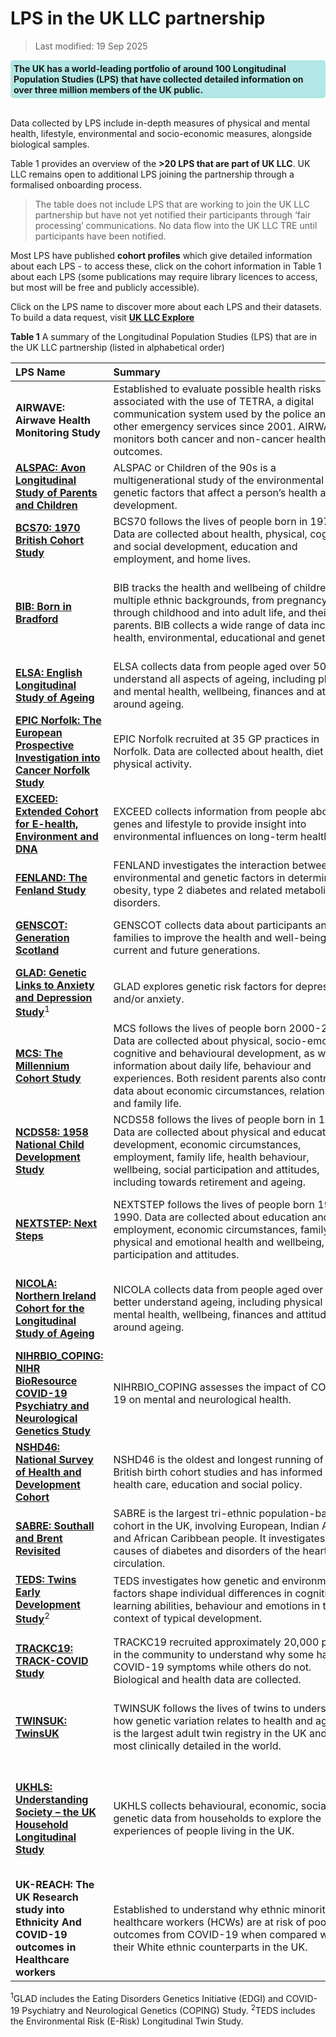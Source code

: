 # LPS in the UK LLC partnership
>Last modified: 19 Sep 2025

<div style="background-color: rgba(0, 178, 169, 0.3); padding: 5px; border-radius: 5px;"><strong>The UK has a world-leading portfolio of around 100 Longitudinal Population Studies (LPS) that have collected detailed  information on over three million members of the UK public. </strong></div>
<br>

Data collected by LPS include in-depth measures of physical and mental health, lifestyle, environmental and socio-economic measures, alongside biological samples.

Table 1 provides an overview of the **>20 LPS that are part of UK LLC**. UK LLC remains open to additional LPS joining the partnership through a formalised onboarding process.

>The table does not include LPS that are working to join the UK LLC partnership but have not yet notified their participants through ‘fair processing’ communications. No data flow into the UK LLC TRE until participants have been notified.

Most LPS have published **cohort profiles** which give detailed information about each LPS - to access these, click on the cohort information in Table 1 about each LPS (some publications may require library licences to access, but most will be free and publicly accessible).

Click on the LPS name to discover more about each LPS and their datasets. To build a data request, visit <strong><a href="https://explore.ukllc.ac.uk/" target="_blank" rel="noopener noreferrer">UK LLC Explore</a></strong>


**Table 1** A summary of the Longitudinal Population Studies (LPS) that are in the UK LLC partnership (listed in alphabetical order)

|**LPS Name**|**Summary**&nbsp;&nbsp;&nbsp;&nbsp;&nbsp;&nbsp;&nbsp;&nbsp;&nbsp;&nbsp;&nbsp;&nbsp;&nbsp;&nbsp;&nbsp;&nbsp;&nbsp;&nbsp;&nbsp;&nbsp;&nbsp;&nbsp;&nbsp;&nbsp;&nbsp;&nbsp;&nbsp;&nbsp;&nbsp;&nbsp;&nbsp;&nbsp;&nbsp;&nbsp;&nbsp;&nbsp;&nbsp;&nbsp;&nbsp;&nbsp;&nbsp;&nbsp;&nbsp;&nbsp;&nbsp;&nbsp;&nbsp;&nbsp;&nbsp;&nbsp;&nbsp;&nbsp;&nbsp;&nbsp;&nbsp;&nbsp;&nbsp;&nbsp;&nbsp;&nbsp;&nbsp;&nbsp;&nbsp;&nbsp;&nbsp;&nbsp;&nbsp;&nbsp;&nbsp;&nbsp;&nbsp;&nbsp;&nbsp;&nbsp;|**Coverage**|**Cohort**&nbsp;&nbsp;&nbsp;&nbsp;&nbsp;&nbsp;&nbsp;&nbsp;&nbsp;&nbsp;&nbsp;&nbsp;&nbsp;&nbsp;&nbsp;&nbsp;&nbsp;&nbsp;&nbsp;&nbsp;&nbsp;&nbsp;&nbsp;|**Years**|**Owner**|
|:--|:--|:--|:--|:--|:--|
|**AIRWAVE: Airwave Health Monitoring Study**|Established to evaluate possible health risks associated with the use of TETRA, a digital communication system used by the police and other emergency services since 2001. AIRWAVE monitors both cancer and non-cancer health outcomes.|England, Scotland, Wales|<a href="https://doi.org/10.1016/j.envres.2014.07.025" target="_blank" rel="noopener noreferrer">53,280 police officers and staff aged 17 years and above recruited between 2004 and 2015</a>|2004-|Imperial College London|
|[**ALSPAC: Avon Longitudinal Study of Parents and Children**](../LPS_data/LPS%20profiles/ALSPAC.ipynb)|ALSPAC or Children of the 90s is a multigenerational study of the environmental and genetic factors that affect a person’s health and development.|England|<a href="https://doi.org/10.1093/ije/dys064" target="_blank" rel="noopener noreferrer">c. 14,000 pregnant women recruited between 1991 and 1992</a>|1991-|University of Bristol|
|[**BCS70: 1970 British Cohort Study**](../LPS_data/LPS%20profiles/BCS70.ipynb)|BCS70 follows the lives of people born in 1970. Data are collected about health, physical, cognitive and social development, education and employment, and home lives.|England, Scotland, Wales|<a href="https://doi.org/10.1093/ije/dyac148" target="_blank" rel="noopener noreferrer">c. 17,000 babies born in a single week of 1970</a>|1970-|University College London|
|[**BIB: Born in Bradford**](../LPS_data/LPS%20profiles/BIB.ipynb)|BIB tracks the health and wellbeing of children from multiple ethnic backgrounds, from pregnancy, through childhood and into adult life, and their parents. BIB collects a wide range of data including health, environmental, educational and genetic.|England|<a href="https://doi.org/10.1093/ije/dys112" target="_blank" rel="noopener noreferrer">c. 13,5000 children born at Bradford Royal Infirmary between March 2007 and December 2010 and their parents</a>|2007-|Bradford Teaching Hospitals NHS Foundation Trust|
|[**ELSA: English Longitudinal Study of Ageing**](../LPS_data/LPS%20profiles/ELSA.ipynb)|ELSA collects data from people aged over 50 to understand all aspects of ageing, including physical and mental health, wellbeing, finances and attitudes around ageing.|England|<a href="https://doi.org/10.1093/ije/dys168" target="_blank" rel="noopener noreferrer">c. 18,000 adults aged 50 years and over, with recruitment ongoing</a>|2002-|University College London|
|[**EPIC Norfolk: The European Prospective Investigation into Cancer Norfolk Study**](../LPS_data/LPS%20profiles/EPICN.ipynb)|EPIC Norfolk recruited at 35 GP practices in Norfolk. Data are collected about health, diet and physical activity.|England|<a href="https://doi.org/10.1093/ije/dyt086" target="_blank" rel="noopener noreferrer">c. 30,000 adults aged 40-79 years, recruited 1993-1998</a>|1993-|University of Cambridge|
|[**EXCEED: Extended Cohort for E-health, Environment and DNA**](../LPS_data/LPS%20profiles/EXCEED.ipynb)|EXCEED collects information from people about genes and lifestyle to provide insight into environmental influences on long-term health.|England|<a href="https://doi.org/10.1093/ije/dyz073" target="_blank" rel="noopener noreferrer">c. 11,000 adults aged 18 and over, with recruitment ongoing</a>|2013-|University of Leicester|
|[**FENLAND: The Fenland Study**](../LPS_data/LPS%20profiles/FENLAND.ipynb)|FENLAND investigates the interaction between environmental and genetic factors in determining obesity, type 2 diabetes and related metabolic disorders.|England|<a href="https://doi.org/10.1186/s12966-019-0882-6" target="_blank" rel="noopener noreferrer">12,435 adults born between 1950 and 1975</a>|2005-|University of Cambridge|
|[**GENSCOT: Generation Scotland**](../LPS_data/LPS%20profiles/GENSCOT.ipynb)|GENSCOT collects data about participants and their families to improve the health and well-being of current and future generations.|Scotland|<a href="https://doi.org/10.1093/ije/dys084" target="_blank" rel="noopener noreferrer">c. 24,000 people aged 12 years and over, with recruitment ongoing</a>|2006-|Universiy of Edinburgh|
|[**GLAD: Genetic Links to Anxiety and Depression Study**](../LPS_data/LPS%20profiles/GLAD.ipynb)<sup>1</sup>|GLAD explores genetic risk factors for depression and/or anxiety.|UK|<a href="https://doi.org/10.1016/j.brat.2019.103503" target="_blank" rel="noopener noreferrer">c. 40,000 people aged 16 years and over, with recruitment ongoing</a>|2018-|King’s College London|
|[**MCS: The Millennium Cohort Study**](../LPS_data/LPS%20profiles/MCS.ipynb)|MCS follows the lives of people born 2000-2002. Data are collected about physical, socio-emotional, cognitive and behavioural development, as well as information about daily life, behaviour and experiences. Both resident parents also contribute data about economic circumstances, relationships and family life.|UK|<a href="https://doi.org/10.1093/ije/dyu001" target="_blank" rel="noopener noreferrer">18,818 babies born in 2000-2002</a>|2000-|University College London|
|[**NCDS58: 1958 National Child Development Study**](../LPS_data/LPS%20profiles/NCDS58.ipynb)|NCDS58 follows the lives of people born in 1958. Data are collected about physical and educational development, economic circumstances, employment, family life, health behaviour, wellbeing, social participation and attitudes, including towards retirement and ageing.|England, Scotland, Wales|<a href="https://doi.org/10.1093/ije/dyi183" target="_blank" rel="noopener noreferrer">17,415 babies born in a single week of 1958</a>|1958-|University College London|
|[**NEXTSTEP: Next Steps**](../LPS_data/LPS%20profiles/NEXTSTEP.ipynb)|NEXTSTEP follows the lives of people born 1989-1990. Data are collected about education and employment, economic circumstances, family life, physical and emotional health and wellbeing, social participation and attitudes.|England|<a href="https://doc.ukdataservice.ac.uk/doc/5545/mrdoc/pdf/next_steps_userguide_to_the_redeposit_of_sweeps_1to7_may2020.pdf" target="_blank" rel="noopener noreferrer">c. 16,000 people born between 1989 and 1990 recruited in 2004 when they were in year 9 at school</a>|2004-|University College London|
|[**NICOLA: Northern Ireland Cohort for the Longitudinal Study of Ageing**](../LPS_data/LPS%20profiles/NICOLA.ipynb)|NICOLA collects data from people aged over 50 to better understand ageing, including physical and mental health, wellbeing, finances and attitudes around ageing.|Northern Ireland|<a href="https://doi.org/10.1093/ije/dyad026" target="_blank" rel="noopener noreferrer">c. 8,500 adults aged 50 years and over recruited 2013-2016, with limited additional recruitment</a>|2013-|Queen’s University Belfast|
|[**NIHRBIO_COPING: NIHR BioResource COVID-19 Psychiatry and Neurological Genetics Study**](../LPS_data/LPS%20profiles/NIHRBIO_COPING.ipynb)|NIHRBIO_COPING assesses the impact of COVID-19 on mental and neurological health.|UK|<a href="https://doi.org/10.1017/S0033291722002501" target="_blank" rel="noopener noreferrer">c. 150,000 people aged 16 years and over, with recruitment ongoing</a>|2020-|University of Cambridge|
|[**NSHD46: National Survey of Health and Development Cohort**](../LPS_data/LPS%20profiles/NSHD46.ipynb)|NSHD46 is the oldest and longest running of the British birth cohort studies and has informed UK health care, education and social policy.|England, Scotland, Wales|<a href="https://doi.org/10.1093/ije/dyq231" target="_blank" rel="noopener noreferrer">5,362 singleton babies born in March 1946</a>|1946-|University College London|
|[**SABRE: Southall and Brent Revisited**](../LPS_data/LPS%20profiles/SABRE.ipynb)|SABRE is the largest tri-ethnic population-based cohort in the UK, involving European, Indian Asian and African Caribbean people. It investigates the causes of diabetes and disorders of the heart and circulation.|England|<a href="https://doi.org/10.1093/ije/dyaa135" target="_blank" rel="noopener noreferrer">4,858 adults aged 40-69 years recruited 1988-1991</a>|1988-|University College London|
|[**TEDS: Twins Early Development Study**](../LPS_data/LPS%20profiles/TEDS.ipynb)<sup>2</sup>|TEDS investigates how genetic and environmental factors shape individual differences in cognitive and learning abilities, behaviour and emotions in the context of typical development.|England, Wales|<a href="https://doi.org/10.1002/jcv2.12154" target="_blank" rel="noopener noreferrer">c. 15,000 pairs of twins born between 1994 and 1996</a>|1994-|King's College London|
|[**TRACKC19: TRACK-COVID Study**](../LPS_data/LPS%20profiles/TRACKC19.ipynb)|TRACKC19 recruited approximately 20,000 people in the community to understand why some have COVID-19 symptoms while others do not. Biological and health data are collected.|England|c. 20,000 adults who participated in the <a href="https://doi.org/10.1016/s0140-6736(17)31928-1" target="_blank" rel="noopener noreferrer">INTERVAL</a>, <a href="https://doi.org/10.1111/tme.12750" target="_blank" rel="noopener noreferrer">COMPARE</a> and <a href="https://doi.org.10.1186/s13063-023-07473-z" target="_blank" rel="noopener noreferrer">STRIDES</a> studies|2020-2021|University of Cambridge|
|[**TWINSUK: TwinsUK**](../LPS_data/LPS%20profiles/TWINSUK.ipynb)|TWINSUK follows the lives of twins to understand how genetic variation relates to health and ageing. It is the largest adult twin registry in the UK and the most clinically detailed in the world.|UK|<a href="https://doi.org/10.1017/thg.2019.65" target="_blank" rel="noopener noreferrer">c. 15,000 adults who are identical or non-identical twins, with recruitment ongoing</a>|1992-|King’s College London|
|[**UKHLS: Understanding Society – the UK Household Longitudinal Study**](../LPS_data/LPS%20profiles/UKHLS.ipynb)|UKHLS collects behavioural, economic, social and genetic data from households to explore the experiences of people living in the UK.|UK|<a href="https://doi.org/10.14301/llcs.v3i1.159" target="_blank" rel="noopener noreferrer">c. 40,000 households recruited in 2009, including 8,000 from the original British Household Panel Survey, which ran from 1991-2009</a>|2009-|University of Essex|
|**UK-REACH: The UK Research study into Ethnicity And COVID-19 outcomes in Healthcare workers**|Established to understand why ethnic minority healthcare workers (HCWs) are at risk of poorer outcomes from COVID-19 when compared with their White ethnic counterparts in the UK.|UK|<a href="https://doi.org/10.1093/ije/dyac171" target="_blank" rel="noopener noreferrer">17,891 HCWs aged 16–89 years (mean age 44 years)</a>|2020-|University of Leicester|

<sup>1</sup>GLAD includes the Eating Disorders Genetics Initiative (EDGI) and COVID-19 Psychiatry and Neurological Genetics (COPING) Study.
<sup>2</sup>TEDS includes the Environmental Risk (E-Risk) Longitudinal Twin Study.
